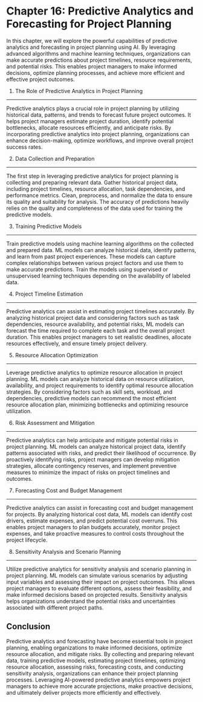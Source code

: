 Chapter 16: Predictive Analytics and Forecasting for Project Planning
=====================================================================

In this chapter, we will explore the powerful capabilities of predictive analytics and forecasting in project planning using AI. By leveraging advanced algorithms and machine learning techniques, organizations can make accurate predictions about project timelines, resource requirements, and potential risks. This enables project managers to make informed decisions, optimize planning processes, and achieve more efficient and effective project outcomes.

1. The Role of Predictive Analytics in Project Planning
-------------------------------------------------------

Predictive analytics plays a crucial role in project planning by utilizing historical data, patterns, and trends to forecast future project outcomes. It helps project managers estimate project duration, identify potential bottlenecks, allocate resources efficiently, and anticipate risks. By incorporating predictive analytics into project planning, organizations can enhance decision-making, optimize workflows, and improve overall project success rates.

2. Data Collection and Preparation
----------------------------------

The first step in leveraging predictive analytics for project planning is collecting and preparing relevant data. Gather historical project data, including project timelines, resource allocation, task dependencies, and performance metrics. Clean, preprocess, and normalize the data to ensure its quality and suitability for analysis. The accuracy of predictions heavily relies on the quality and completeness of the data used for training the predictive models.

3. Training Predictive Models
-----------------------------

Train predictive models using machine learning algorithms on the collected and prepared data. ML models can analyze historical data, identify patterns, and learn from past project experiences. These models can capture complex relationships between various project factors and use them to make accurate predictions. Train the models using supervised or unsupervised learning techniques depending on the availability of labeled data.

4. Project Timeline Estimation
------------------------------

Predictive analytics can assist in estimating project timelines accurately. By analyzing historical project data and considering factors such as task dependencies, resource availability, and potential risks, ML models can forecast the time required to complete each task and the overall project duration. This enables project managers to set realistic deadlines, allocate resources effectively, and ensure timely project delivery.

5. Resource Allocation Optimization
-----------------------------------

Leverage predictive analytics to optimize resource allocation in project planning. ML models can analyze historical data on resource utilization, availability, and project requirements to identify optimal resource allocation strategies. By considering factors such as skill sets, workload, and dependencies, predictive models can recommend the most efficient resource allocation plan, minimizing bottlenecks and optimizing resource utilization.

6. Risk Assessment and Mitigation
---------------------------------

Predictive analytics can help anticipate and mitigate potential risks in project planning. ML models can analyze historical project data, identify patterns associated with risks, and predict their likelihood of occurrence. By proactively identifying risks, project managers can develop mitigation strategies, allocate contingency reserves, and implement preventive measures to minimize the impact of risks on project timelines and outcomes.

7. Forecasting Cost and Budget Management
-----------------------------------------

Predictive analytics can assist in forecasting cost and budget management for projects. By analyzing historical cost data, ML models can identify cost drivers, estimate expenses, and predict potential cost overruns. This enables project managers to plan budgets accurately, monitor project expenses, and take proactive measures to control costs throughout the project lifecycle.

8. Sensitivity Analysis and Scenario Planning
---------------------------------------------

Utilize predictive analytics for sensitivity analysis and scenario planning in project planning. ML models can simulate various scenarios by adjusting input variables and assessing their impact on project outcomes. This allows project managers to evaluate different options, assess their feasibility, and make informed decisions based on projected results. Sensitivity analysis helps organizations understand the potential risks and uncertainties associated with different project paths.

Conclusion
----------

Predictive analytics and forecasting have become essential tools in project planning, enabling organizations to make informed decisions, optimize resource allocation, and mitigate risks. By collecting and preparing relevant data, training predictive models, estimating project timelines, optimizing resource allocation, assessing risks, forecasting costs, and conducting sensitivity analysis, organizations can enhance their project planning processes. Leveraging AI-powered predictive analytics empowers project managers to achieve more accurate projections, make proactive decisions, and ultimately deliver projects more efficiently and effectively.
